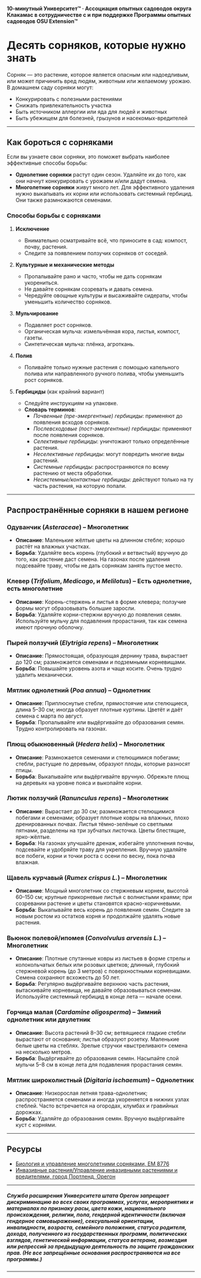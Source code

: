 #### 10-минутный Университет™ · Ассоциация опытных садоводов округа Клакамас в сотрудничестве с и при поддержке Программы опытных садоводов OSU Extension™

# Десять сорняков, которые нужно знать

Сорняк — это растение, которое является опасным или надоедливым, или может причинить вред людям, животным или желаемому урожаю. В домашнем саду сорняки могут:
- Конкурировать с полезными растениями
- Снижать привлекательность участка
- Быть источником аллергии или яда для людей и животных
- Быть убежищем для болезней, грызунов и насекомых-вредителей

---

## Как бороться с сорняками

Если вы узнаете свои сорняки, это поможет выбрать наиболее эффективные способы борьбы:
- **Однолетние сорняки** растут один сезон. Удаляйте их до того, как они начнут конкурировать с урожаем и/или дадут семена.
- **Многолетние сорняки** живут много лет. Для эффективного удаления нужно выкапывать их корни или использовать системный гербицид. Они также размножаются семенами.

### Способы борьбы с сорняками

1. **Исключение**
   - Внимательно осматривайте всё, что приносите в сад: компост, почву, растения.
   - Следите за появлением ползучих сорняков от соседей.

2. **Культурные и механические методы**
   - Пропалывайте рано и часто, чтобы не дать сорнякам укорениться.
   - Не давайте сорнякам созревать и давать семена.
   - Чередуйте овощные культуры и высаживайте сидераты, чтобы уменьшить количество сорняков.

3. **Мульчирование**
   - Подавляет рост сорняков.
   - Органическая мульча: измельчённая кора, листья, компост, газеты.
   - Синтетическая мульча: плёнка, агроткань.

4. **Полив**
   - Поливайте только нужные растения с помощью капельного полива или направленного ручного полива, чтобы уменьшить рост сорняков.

5. **Гербициды** (как крайний вариант)
   - Следуйте инструкциям на упаковке.
   - **Словарь терминов**:
     - *Почвенные (пре-эмергентные) гербициды*: применяют до появления всходов сорняков.
     - *Послевсходовые (пост-эмергентные) гербициды*: применяют после появления сорняков.
     - *Селективные гербициды*: уничтожают только определённые растения.
     - *Неселективные гербициды*: могут повредить многие виды растений.
     - *Системные гербициды*: распространяются по всему растению от места обработки.
     - *Несистемные/контактные гербициды*: действуют только на ту часть растения, на которую попали.

---

## Распространённые сорняки в нашем регионе

### Одуванчик (*Asteraceae*) – Многолетник
- **Описание**: Маленькие жёлтые цветы на длинном стебле; хорошо растёт на влажных участках.
- **Борьба**: Удаляйте весь корень (глубокий и ветвистый) вручную до того, как растение даст семена. На газонах после удаления подсевайте траву, чтобы не дать сорнякам занять пустое место.

### Клевер (*Trifolium*, *Medicago*, и *Melilotus*) – Есть однолетние, есть многолетние
- **Описание**: Корень-стержень и листья в форме клевера; ползучие формы могут образовывать большие заросли.
- **Борьба**: Удаляйте корни-стержни вручную до появления семян. Используйте мульчу для подавления прорастания, так как семена имеют прочную оболочку.

### Пырей ползучий (*Elytrigia repens*) – Многолетник
- **Описание**: Прямостоящая, образующая дернину трава, вырастает до 120 см; размножается семенами и подземными корневищами.
- **Борьба**: Повышайте уровень азота и чаще косите. Очень трудно удалить механически.

### Мятлик однолетний (*Poa annua*) – Однолетник
- **Описание**: Приплюснутые стебли, прямостоячие или стелющиеся, длина 5–30 см; иногда образует плотные куртины. Цветёт и даёт семена с марта по август.
- **Борьба**: Пропалывайте или выдёргивайте до образования семян. Трудно контролировать на газонах.

### Плющ обыкновенный (*Hedera helix*) – Многолетник
- **Описание**: Размножается семенами и стелющимися побегами; стебли, растущие по деревьям, образуют плоды, которые разносят птицы.
- **Борьба**: Выкапывайте или выдёргивайте вручную. Обрежьте плющ на деревьях на уровне пояса и выкопайте корни.

### Лютик ползучий (*Ranunculus repens*) – Многолетник
- **Описание**: Вырастает до 30 см; размножается стелющимися побегами и семенами; образует плотные ковры на влажных, плохо дренированных почвах. Листья тёмно-зелёные со светлыми пятнами, разделены на три зубчатых листочка. Цветы блестящие, ярко-жёлтые.
- **Борьба**: На газонах улучшайте дренаж, избегайте уплотнения почвы, подсевайте и удобряйте траву для укрепления. Вручную удаляйте все побеги, корни и точки роста с осени по весну, пока почва влажная.

### Щавель курчавый (*Rumex crispus L.*) – Многолетник
- **Описание**: Мощный многолетник со стержневым корнем, высотой 60–150 см; крупные прикорневые листья с волнистыми краями; при созревании растение и цветы становятся красно-коричневыми.
- **Борьба**: Выкапывайте весь корень до появления семян. Следите за новым ростом из остатков корня и продолжайте удалять новые растения.

### Вьюнок полевой/ипомея (*Convolvulus arvensis L.*) – Многолетник
- **Описание**: Плотные спутанные ковры из листьев в форме стрелы и колокольчатых белых или розовых цветков; длинный, глубокий стержневой корень (до 3 метров) с поверхностными корневищами. Семена сохраняют всхожесть до 50 лет.
- **Борьба**: Регулярно выдёргивайте верхнюю часть растения, вытаскивайте корневища, не давайте образовываться семенам. Используйте системный гербицид в конце лета — начале осени.

### Горчица малая (*Cardamine oligosperma*) – Зимний однолетник или двулетник
- **Описание**: Высота растений 8–30 см; ветвящиеся гладкие стебли вырастают от основания; листья образуют розетку. Маленькие белые цветы на стеблях. Зрелые стручки «выстреливают» семена на несколько метров.
- **Борьба**: Выдёргивайте до образования семян. Насыпайте слой мульчи 5–8 см в конце лета для подавления прорастания семян.

### Мятлик широколистный (*Digitaria ischaemum*) – Однолетник
- **Описание**: Низкорослая летняя трава-однолетник; распространяется семенами и иногда укореняется в нижних узлах стеблей. Часто встречается на огородах, клумбах и гравийных дорожках.
- **Борьба**: Удаляйте до образования семян. Вручную выдёргивайте куст с корнями.

---

## Ресурсы

- [Биология и управление многолетними сорняками, EM 8776](https://catalog.extension.oregonstate.edu)
- [Инвазивные растения/Управление инвазивными растениями и вредителями, город Портленд, Орегон](https://www.portlandoregon.gov)

---

##### Служба расширения Университета штата Орегон запрещает дискриминацию во всех своих программах, услугах, мероприятиях и материалах по признаку расы, цвета кожи, национального происхождения, религии, пола, гендерной идентичности (включая гендерное самовыражение), сексуальной ориентации, инвалидности, возраста, семейного положения, статуса родителя, дохода, полученного из государственных программ, политических взглядов, генетической информации, статуса ветерана, возмездия или репрессий за предыдущую деятельность по защите гражданских прав. (Не все запрещённые основания распространяются на все программы.)
---